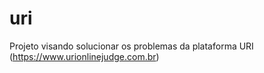 # uri
Projeto visando solucionar os problemas da plataforma URI (https://www.urionlinejudge.com.br)
